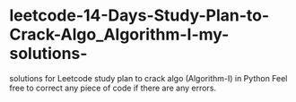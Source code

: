 # leetcode-14-Days-Study-Plan-to-Crack-Algo_Algorithm-I-my-solutions-
solutions for Leetcode study plan to crack algo (Algorithm-I) in Python
Feel free to correct any piece of code if there are any errors.
